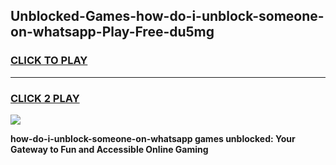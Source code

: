
## Unblocked-Games-how-do-i-unblock-someone-on-whatsapp-Play-Free-du5mg
<h3>
<a href="https://premium76.site?title=how-do-i-unblock-someone-on-whatsapp&ref=23A">CLICK TO PLAY</a></h3>
<hr>

<h3>
<a href="https://premium76.site?title=how-do-i-unblock-someone-on-whatsapp&ref=23A">CLICK 2 PLAY</a>
  
</h3>

<a href="https://premium76.site?title=how-do-i-unblock-someone-on-whatsapp&ref=23A"><img src="https://clearcache.store/games.png"></a>


**how-do-i-unblock-someone-on-whatsapp games unblocked: Your Gateway to Fun and Accessible Online Gaming**
